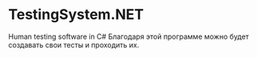 # TestingSystem.NET
Human testing software in C#
Благодаря этой программе можно будет создавать свои тесты и проходить их.
